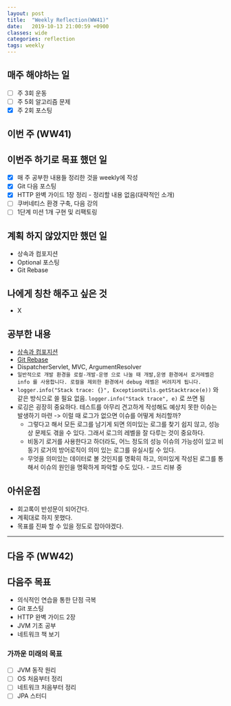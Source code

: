 ```yaml
---
layout: post
title:  "Weekly Reflection(WW41)"
date:   2019-10-13 21:00:59 +0900
classes: wide
categories: reflection
tags: weekly
---
```


## 매주 해야하는 일

- [ ] 주 3회 운동
- [ ] 주 5회 알고리즘 문제
- [x] 주 2회 포스팅

## 이번 주 (WW41)

## 이번주 하기로 목표 했던 일

- [x] 매 주 공부한 내용들 정리한 것을 weekly에 작성
- [x] Git 다음 포스팅
- [x] HTTP 완벽 가이드 1장 정리 - 정리할 내용 없음(대략적인 소개)
- [ ] 쿠버네티스 환경 구축, 다음 강의
- [ ] 1단계 미션 1개 구현 및 리팩토링

## 계획 하지 않았지만 했던 일

- 상속과 컴포지션
- Optional 포스팅
- Git Rebase

## 나에게 칭찬 해주고 싶은 것

- X

## 공부한 내용

- [상속과 컴포지션](https://smjeon.dev/etc/composite-extends/)
- [Git Rebase](https://smjeon.dev/git/git-rebase/)
- DispatcherServlet, MVC, ArgumentResolver
- `일반적으로 개발 환경을 로컬-개발-운영 으로 나눌 때 개발,운영 환경에서 로거레벨은 info 를 사용합니다. 로컬을 제외한 환경에서 debug 레벨은 버려지게 됩니다.`
- `logger.info("Stack trace: {}", ExceptionUtils.getStacktrace(e))` 와 같은 방식으로 쓸 필요 없음. `logger.info("Stack trace", e)` 로 쓰면 됨
- 로깅은 굉장히 중요하다. 테스트를 아무리 견고하게 작성해도 예상치 못한 이슈는 발생하기 마련 -> 이럴 때 로그가 없으면 이슈를 어떻게 처리할까?
  - 그렇다고 해서 모든 로그를 남기게 되면 의미있는 로그를 찾기 쉽지 않고, 성능상 문제도 겪을 수 있다. 그래서 로그의 레벨을 잘 다루는 것이 중요하다.
  - 비동기 로거를 사용한다고 하더라도, 어느 정도의 성능 이슈의 가능성이 있고 비동기 로거의 방어로직이 의미 있는 로그를 유실시킬 수 있다.
  - 무엇을 의미있는 데이터로 볼 것인지를 명확히 하고, 의미있게 작성된 로그를 통해서 이슈의 원인을 명확하게 파악할 수도 있다. - 코드 리뷰 중

## 아쉬운점

- 회고록이 반성문이 되어간다.
- 계획대로 하지 못했다.
- 목표를 진짜 할 수 있을 정도로 잡아야겠다.

---

## 다음 주 (WW42)

## 다음주 목표

- 의식적인 연습을 통한 단점 극복
- Git 포스팅
- HTTP 완벽 가이드 2장
- JVM 기초 공부
- 네트워크 책 보기

### 가까운 미래의 목표

- [ ] JVM 동작 원리
- [ ] OS 처음부터 정리
- [ ] 네트워크 처음부터 정리
- [ ] JPA 스터디
